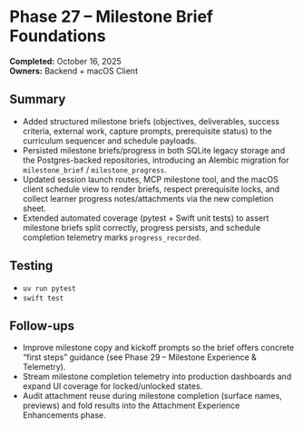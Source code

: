 # Phase 27 – Milestone Brief Foundations

**Completed:** October 16, 2025  
**Owners:** Backend + macOS Client  

## Summary
- Added structured milestone briefs (objectives, deliverables, success criteria, external work, capture prompts, prerequisite status) to the curriculum sequencer and schedule payloads.  
- Persisted milestone briefs/progress in both SQLite legacy storage and the Postgres-backed repositories, introducing an Alembic migration for `milestone_brief` / `milestone_progress`.  
- Updated session launch routes, MCP milestone tool, and the macOS client schedule view to render briefs, respect prerequisite locks, and collect learner progress notes/attachments via the new completion sheet.  
- Extended automated coverage (pytest + Swift unit tests) to assert milestone briefs split correctly, progress persists, and schedule completion telemetry marks `progress_recorded`.  

## Testing
- `uv run pytest`  
- `swift test`  

## Follow-ups
- Improve milestone copy and kickoff prompts so the brief offers concrete “first steps” guidance (see Phase 29 – Milestone Experience & Telemetry).  
- Stream milestone completion telemetry into production dashboards and expand UI coverage for locked/unlocked states.  
- Audit attachment reuse during milestone completion (surface names, previews) and fold results into the Attachment Experience Enhancements phase.  

